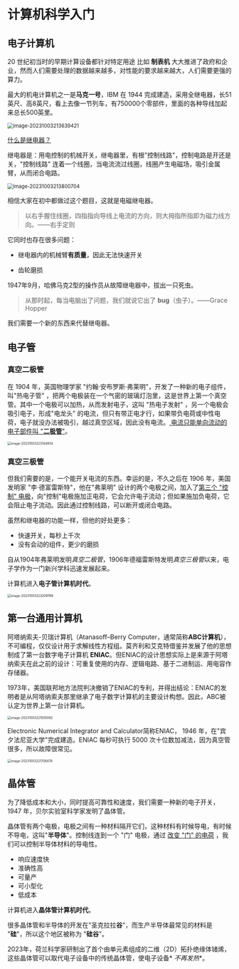 # 计算机科学入门

## 电子计算机

20 世纪初当时的早期计算设备都针对特定用途 比如 **制表机** 大大推进了政府和企业，然而人们需要处理的数据越来越多，对性能的要求越来越大，人们需要更强的算力。

最大的机电计算机之一是**马克一号**，IBM 在 1944 完成建造，采用全继电器，长51英尺、高8英尺，看上去像一节列车，有750000个零部件，里面的各种导线加起来总长500英里。

<img src="http://niu.ochiamalu.xyz/image-20231003213639421.png" alt="image-20231003213639421" style="zoom:80%;margin:0 auto" />

<u>什么是继电器？</u>

继电器是：用电控制的机械开关，继电器里，有根"控制线路"，控制电路是开还是关，"控制线路" 连着一个线圈，当电流流过线圈，线圈产生电磁场，吸引金属臂，从而闭合电路。

<img src="http://niu.ochiamalu.xyz/image-20231003213800704.png" alt="image-20231003213800704" style="zoom:80%;margin:0 auto" />

相信大家在初中都做过这个题目，这就是电磁继电器。

> 以右手握住线圈，四指指向导线上电流的方向，则大拇指所指即为磁力线方向。——右手定则

它同时也存在很多问题：

- 继电器内的机械臂**有质量**，因此无法快速开关

- 齿轮磨损

1947年9月，哈佛马克2型的操作员从故障继电器中，拔出一只死虫。

> 从那时起，每当电脑出了问题，我们就说它出了 **bug**（虫子）。——Grace Hopper

我们需要一个新的东西来代替继电器。

## 电子管

### 真空二极管

在 1904 年，英国物理学家 "约翰·安布罗斯·弗莱明"，开发了一种新的电子组件，叫"热电子管"
，把两个电极装在一个气密的玻璃灯泡里，这是世界上第一个真空管。其中一个电极可以加热，从而发射电子，这叫 "热电子发射"
，另一个电极会吸引电子，形成"电龙头"
的电流，但只有带正电才行，如果带负电荷或中性电荷，电子就没办法被吸引，越过真空区域，因此没有电流。<u>
电流只能单向流动的电子部件叫 "**二极管**"</u>。

<img src="http://niu.ochiamalu.xyz/image-20231003223144834.png" alt="image-20231003223144834" style="zoom:50%;margin:0 auto" />

### 真空三极管

但我们需要的是，一个能开关电流的东西。幸运的是，不久之后在 1906 年，美国发明家 "李·德富雷斯特"，他在"弗莱明"
设计的两个电极之间，加入了<u>第三个 "控制" 电极</u>，向"控制"电极施加正电荷，它会允许电子流动；但如果施加负电荷，它会阻止电子流动。因此通过控制线路，可以断开或闭合电路。

虽然和继电器的功能一样，但他的好处更多：

- 快速开关，每秒上千次
- 没有会动的组件，更少的磨损

自从1904年弗莱明发明*真空二极管*，1906年德福雷斯特发明*真空三极管*以来，电子学作为一门新兴学科迅速发展起来。

计算机进入**电子管计算机时代**。

<img src="http://niu.ochiamalu.xyz/image-20231003223209769.png" alt="image-20231003223209769" style="zoom:50%;margin:0 auto" />

## 第一台通用计算机

阿塔纳索夫-贝瑞计算机（Atanasoff–Berry Computer，通常简称**ABC计算机**），不可编程，仅仅设计用于求解线性方程组。莫齐利和艾克特借鉴并发展了他的思想制成了第一台数字电子计算机
**ENIAC**。但ENIAC的设计思想实际上是来源于阿塔纳索夫在此之前的设计：可重复使用的内存、逻辑电路、基于二进制运、用电容作存储器。

1973年，美国联邦地方法院判决撤销了ENIAC的专利，并得出结论：ENIAC的发明者是从阿塔纳索夫那里继承了电子数字计算机的主要设计构想。因此，ABC被认定为世界上第一台计算机。

<img src="http://niu.ochiamalu.xyz/image-20231003221505092.png" alt="image-20231003221505092" style="zoom:50%;" />

Electronic Numerical Integrator and Calculator简称ENIAC， 1946 年，在"宾夕法尼亚大学"完成建造。ENIAC 每秒可执行 5000
次十位数加减法，因为真空管很多，所以故障很常见。

<img src="http://niu.ochiamalu.xyz/image-20231003221708478.png" alt="image-20231003221708478" style="zoom:50%;" />

## 晶体管

为了降低成本和大小，同时提高可靠性和速度，我们需要一种新的电子开关，1947 年，贝尔实验室科学家发明了晶体管。

晶体管有两个电极，电极之间有一种材料隔开它们，这种材料有时候导电，有时候不导电，这叫"**半导体**"。控制线连到一个 "门"
电极，通过  <u>改变 "门" 的电荷</u> ，我们可以控制半导体材料的导电性。

- 响应速度快
- 准确性高
- 可量产
- 可小型化
- 低成本

计算机进入**晶体管计算机时代**。

很多晶体管和半导体的开发在"圣克拉拉**谷**"，而生产半导体最常见的材料是 "**硅**"，所以这个地区被称为 "**硅谷**"。

2023年，荷兰科学家研制出了首个由单元素组成的二维（2D）拓扑绝缘体锗烯，这些晶体管可以取代电子设备中的传统晶体管，使电子设备*
*不再发热**。

